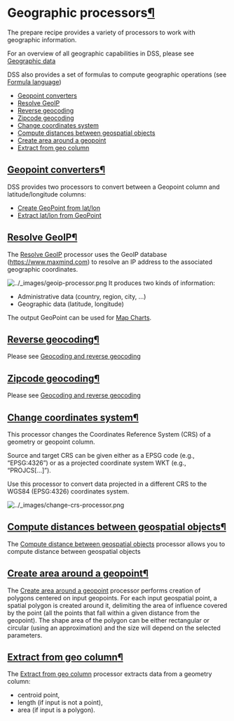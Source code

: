 Geographic processors[¶](#geographic-processors "Permalink to this heading")
============================================================================


The prepare recipe provides a variety of processors to work with geographic information.


For an overview of all geographic capabilities in DSS, please see [Geographic data](../geographic/index.html)


DSS also provides a set of formulas to compute geographic operations (see [Formula language](../formula/index.html))



* [Geopoint converters](#geopoint-converters)
* [Resolve GeoIP](#resolve-geoip)
* [Reverse geocoding](#reverse-geocoding)
* [Zipcode geocoding](#zipcode-geocoding)
* [Change coordinates system](#change-coordinates-system)
* [Compute distances between geospatial objects](#compute-distances-between-geospatial-objects)
* [Create area around a geopoint](#create-area-around-a-geopoint)
* [Extract from geo column](#extract-from-geo-column)




[Geopoint converters](#id1)[¶](#geopoint-converters "Permalink to this heading")
--------------------------------------------------------------------------------


DSS provides two processors to convert between a Geopoint column and latitude/longitude columns:


* [Create GeoPoint from lat/lon](processors/geopoint-create.html)
* [Extract lat/lon from GeoPoint](processors/geopoint-extract.html)




[Resolve GeoIP](#id2)[¶](#resolve-geoip "Permalink to this heading")
--------------------------------------------------------------------


The [Resolve GeoIP](processors/geoip.html) processor uses the GeoIP database (<https://www.maxmind.com>) to resolve an IP address to the associated geographic coordinates.


![../_images/geoip-processor.png](../_images/geoip-processor.png)
It produces two kinds of information:


* Administrative data (country, region, city, …)
* Geographic data (latitude, longitude)


The output GeoPoint can be used for [Map Charts](../visualization/charts-maps.html).




[Reverse geocoding](#id3)[¶](#reverse-geocoding "Permalink to this heading")
----------------------------------------------------------------------------


Please see [Geocoding and reverse geocoding](../geographic/geocoding.html)




[Zipcode geocoding](#id4)[¶](#zipcode-geocoding "Permalink to this heading")
----------------------------------------------------------------------------


Please see [Geocoding and reverse geocoding](../geographic/geocoding.html)




[Change coordinates system](#id5)[¶](#change-coordinates-system "Permalink to this heading")
--------------------------------------------------------------------------------------------


This processor changes the Coordinates Reference System (CRS) of a geometry or geopoint column.


Source and target CRS can be given either as a EPSG code (e.g., “EPSG:4326”) or as a projected coordinate system WKT (e.g., “PROJCS\[…]”).


Use this processor to convert data projected in a different CRS to the WGS84 (EPSG:4326\) coordinates system.


![../_images/change-crs-processor.png](../_images/change-crs-processor.png)


[Compute distances between geospatial objects](#id6)[¶](#compute-distances-between-geospatial-objects "Permalink to this heading")
----------------------------------------------------------------------------------------------------------------------------------


The [Compute distance between geospatial objects](processors/geo-distance.html) processor allows you to compute distance between geospatial objects




[Create area around a geopoint](#id7)[¶](#create-area-around-a-geopoint "Permalink to this heading")
----------------------------------------------------------------------------------------------------


The [Create area around a geopoint](processors/geopoint-buffer.html) processor performs creation of polygons centered on input geopoints. For each input geospatial point, a spatial polygon is created around it, delimiting the area of influence covered by the point (all the points that fall within a given distance from the geopoint). The shape area of the polygon can be either rectangular or circular (using an approximation) and the size will depend on the selected parameters.




[Extract from geo column](#id8)[¶](#extract-from-geo-column "Permalink to this heading")
----------------------------------------------------------------------------------------


The [Extract from geo column](processors/geo-info-extractor.html) processor extracts data from a geometry column:


* centroid point,
* length (if input is not a point),
* area (if input is a polygon).